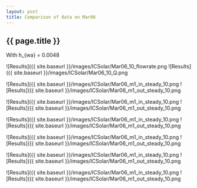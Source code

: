 ```yaml
---
layout: post
title: Comparison of data on Mar06
---
```

{{ page.title }}
-----------------
With h_{wa} = 0.0048

![Results]({{ site.baseurl }}/images/ICSolar/Mar06_10_flowrate.png ![Results]({{ site.baseurl }}/images/ICSolar/Mar06_10_Q.png

![Results]({{ site.baseurl }}/images/ICSolar/Mar06_m1_in_steady_10.png ![Results]({{ site.baseurl }}/images/ICSolar/Mar06_m1_out_steady_10.png

![Results]({{ site.baseurl }}/images/ICSolar/Mar06_m1_in_steady_10.png ![Results]({{ site.baseurl }}/images/ICSolar/Mar06_m1_out_steady_10.png

![Results]({{ site.baseurl }}/images/ICSolar/Mar06_m1_in_steady_10.png ![Results]({{ site.baseurl }}/images/ICSolar/Mar06_m1_out_steady_10.png

![Results]({{ site.baseurl }}/images/ICSolar/Mar06_m1_in_steady_10.png ![Results]({{ site.baseurl }}/images/ICSolar/Mar06_m1_out_steady_10.png

![Results]({{ site.baseurl }}/images/ICSolar/Mar06_m1_in_steady_10.png ![Results]({{ site.baseurl }}/images/ICSolar/Mar06_m1_out_steady_10.png

![Results]({{ site.baseurl }}/images/ICSolar/Mar06_m1_in_steady_10.png ![Results]({{ site.baseurl }}/images/ICSolar/Mar06_m1_out_steady_10.png

